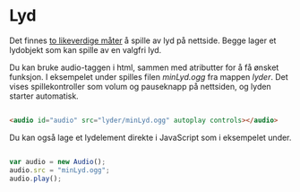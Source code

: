 Lyd
===

Det finnes [to likeverdige måter](https://wiki.mozilla.org/Audio_Data_API#API_Tutorial) å spille av lyd på nettside. Begge lager et lydobjekt som kan spille av en valgfri lyd.

Du kan bruke audio-taggen i html, sammen med atributter for å få ønsket funksjon. I eksempelet under spilles filen *minLyd.ogg* fra mappen *lyder*. Det vises spillekontroller som volum og pauseknapp på nettsiden, og lyden starter automatisk.

``` html

<audio id="audio" src="lyder/minLyd.ogg" autoplay controls></audio>
```

Du kan også lage et lydelement direkte i JavaScript som i eksempelet under.

``` javascript

var audio = new Audio();
audio.src = "minLyd.ogg";
audio.play();
```
